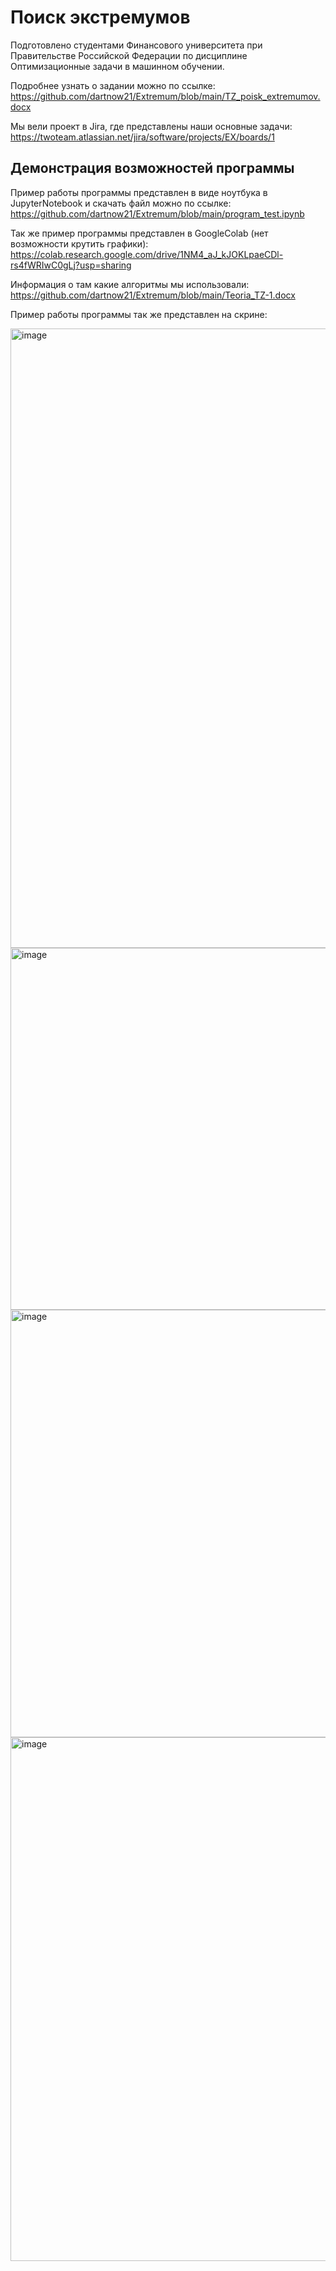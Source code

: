 # Поиск экстремумов
Подготовлено студентами Финансового университета при Правительстве Российской Федерации по дисциплине Оптимизационные задачи в машинном обучении. 

Подробнее узнать о задании можно по ссылке: https://github.com/dartnow21/Extremum/blob/main/TZ_poisk_extremumov.docx

Мы вели проект в Jira, где представлены наши основные задачи: https://twoteam.atlassian.net/jira/software/projects/EX/boards/1

## Демонстрация возможностей программы

Пример работы программы представлен в виде ноутбука в JupyterNotebook и скачать файл можно по ссылке: https://github.com/dartnow21/Extremum/blob/main/program_test.ipynb

Так же пример программы представлен в GoogleColab (нет возможности крутить графики): https://colab.research.google.com/drive/1NM4_aJ_kJOKLpaeCDl-rs4fWRIwC0gLj?usp=sharing 

Информация о там какие алгоритмы мы использовали: https://github.com/dartnow21/Extremum/blob/main/Teoria_TZ-1.docx

Пример работы программы так же представлен на скрине: 


<img width="991" alt="image" src="https://user-images.githubusercontent.com/83269930/157073221-86840024-a85b-48fa-92cb-5ddca27395f5.png">

<img width="579" alt="image" src="https://user-images.githubusercontent.com/83269930/158068607-a695ff13-da34-4970-be68-f9cea7f9b99e.png">

<img width="684" alt="image" src="https://user-images.githubusercontent.com/83269930/158068623-d6da0e7f-9df8-4f1e-b313-536702b4a56e.png">

<img width="838" alt="image" src="https://user-images.githubusercontent.com/83269930/158068634-a2b55ce3-5d2a-40f0-a649-7bc8586feb8a.png">
